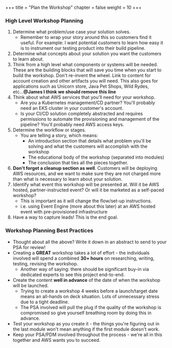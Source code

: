 +++
title = "Plan the Workshop"
chapter = false
weight = 10
+++

### High Level Workshop Planning
1. Determine what problem/use case your solution solves.
    * Remember to wrap your story around this so customers find it useful. For example: I want potential customers to learn how easy it is to instrument our testing product into their build pipeline.
1. Determine what concepts about your solution you want the customers to learn about.
1. Think from a high level what components or systems will be needed. These are the building blocks that will save you time when you start to build the workshop. Don't re-invent the wheel. Link to content for account creation and other artifacts you will need. This also goes for applications such as Unicorn store, Java Pet Shops, Wild Rydes, etc...**@James I think we should remove this line**
1. Think about what AWS services that you'll need for your workshop.
    * Are you a Kubernetes management/CD partner? You'll probably need an EKS cluster in your customer's account.
    * Is your CI/CD solution completely abstracted and requires permissions to automate the provisioning and management of the pipeline? You'll probably need AWS access keys.
1. Determine the workflow or stages. 
    * You are telling a story, which means:
        * An introduction section that details what problem you'll be solving and what the customers will accomplish with the workshop 
        * The educational body of the workshop (separated into modules)
        * The conclusion that ties all the pieces together.
1. **Don't forget a cleanup section as well**. Customers will be deploying AWS resources, and we want to make sure they are not charged more than what is necessary to learn about your solution.
1. Identify what event this workshop will be presented at. Will it be AWS hosted, partner-instructed event? Or will it be marketed as a self-paced workshop?
    * This is important as it will change the flow/set-up instructions.
    * i.e. using Event Engine (more about this later) at an AWS hosted event with pre-provisioned infrastructure 
1. Have a way to capture leads! This is the end goal.

### Workshop Planning Best Practices
* Thought about all the above? Write it down in an abstract to send to your PSA for review!
* Creating a **GREAT** workshop takes a lot of effort - the individuals involved will spend a combined **30+ hours** on researching, writing, testing, revising the workshop.
    * Another way of saying: there should be significant buy-in via dedicated experts to see this project end-to-end.
* Create the content **well in advance** of the date of when the workshop will be launched.
    * Trying to create a workshop 4 weeks before a launch/target date means an all-hands on deck situation. Lots of unnecessary stress due to a tight deadline.
    * The PSA involved will pull the plug if the quality of the workshop is compromised so give yourself breathing room by doing this in advance.
* Test your workshop as you create it - the things you're figuring out in the last module won't mean anything if the first module doesn't work.
* Keep your PSA/PDM involved throughout the process - we're all in this together and AWS wants you to succeed. 
